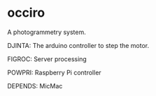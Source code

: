 # occiro

A photogrammetry system.

DJINTA: The arduino controller to step the motor. 

FIGROC: Server processing

POWPRI: Raspberry Pi controller

DEPENDS: MicMac
